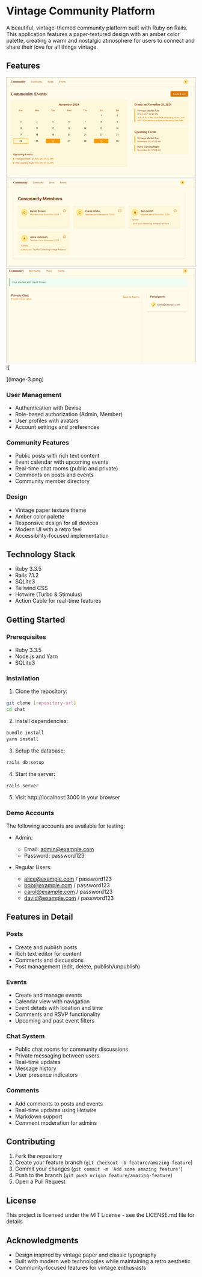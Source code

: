 # Vintage Community Platform

A beautiful, vintage-themed community platform built with Ruby on Rails. This application features a paper-textured design with an amber color palette, creating a warm and nostalgic atmosphere for users to connect and share their love for all things vintage.

## Features
![alt text](image.png)
![alt text](image-1.png)
![alt text](image-2.png)
![
  
](image-3.png)
### User Management
- Authentication with Devise
- Role-based authorization (Admin, Member)
- User profiles with avatars
- Account settings and preferences

### Community Features
- Public posts with rich text content
- Event calendar with upcoming events
- Real-time chat rooms (public and private)
- Comments on posts and events
- Community member directory

### Design
- Vintage paper texture theme
- Amber color palette
- Responsive design for all devices
- Modern UI with a retro feel
- Accessibility-focused implementation

## Technology Stack

- Ruby 3.3.5
- Rails 7.1.2
- SQLite3
- Tailwind CSS
- Hotwire (Turbo & Stimulus)
- Action Cable for real-time features

## Getting Started

### Prerequisites
- Ruby 3.3.5
- Node.js and Yarn
- SQLite3

### Installation

1. Clone the repository:
```bash
git clone [repository-url]
cd chat
```

2. Install dependencies:
```bash
bundle install
yarn install
```

3. Setup the database:
```bash
rails db:setup
```

4. Start the server:
```bash
rails server
```

5. Visit http://localhost:3000 in your browser

### Demo Accounts

The following accounts are available for testing:

- Admin:
  - Email: admin@example.com
  - Password: password123

- Regular Users:
  - alice@example.com / password123
  - bob@example.com / password123
  - carol@example.com / password123
  - david@example.com / password123

## Features in Detail

### Posts
- Create and publish posts
- Rich text editor for content
- Comments and discussions
- Post management (edit, delete, publish/unpublish)

### Events
- Create and manage events
- Calendar view with navigation
- Event details with location and time
- Comments and RSVP functionality
- Upcoming and past event filters

### Chat System
- Public chat rooms for community discussions
- Private messaging between users
- Real-time updates
- Message history
- User presence indicators

### Comments
- Add comments to posts and events
- Real-time updates using Hotwire
- Markdown support
- Comment moderation for admins

## Contributing

1. Fork the repository
2. Create your feature branch (`git checkout -b feature/amazing-feature`)
3. Commit your changes (`git commit -m 'Add some amazing feature'`)
4. Push to the branch (`git push origin feature/amazing-feature`)
5. Open a Pull Request

## License

This project is licensed under the MIT License - see the LICENSE.md file for details

## Acknowledgments

- Design inspired by vintage paper and classic typography
- Built with modern web technologies while maintaining a retro aesthetic
- Community-focused features for vintage enthusiasts
